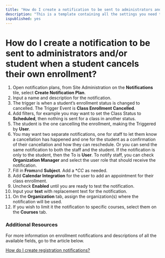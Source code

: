 ```yaml
---
title: "How do I create a notification to be sent to administrators and/or student when a student cancels their own enrollment?"
description: "This is a template containing all the settings you need to create an automated notification to be sent to staff when a student cancels their own enrollment."
ispublished: yes
---
```


# How do I create a notification to be sent to administrators and/or student when a student cancels their own enrollment?

1. Open notification plans, from Site Administration on the **Notifications** tile, select **Create Notification Plan**.
1. Input a name and description for the notification.
1. The trigger is when a student’s enrollment status is changed to cancelled. The Trigger Event is **Class Enrollment Cancelled**.
1. Add filters, for example you may want to set the Class Status to **Scheduled**, then nothing is sent for a class in another status.
1. The student is the one cancelling the enrollment, making the Triggered by **User**. 
1. You may want two separate notifications, one for staff to let them know a cancellation has happened and one for the student as a confirmation of their cancellation and how they can reschedule. Or you can send the same notification to both the staff and the student. If the notification is only to the student, then the To is **User**. To notify staff, you can check **Organization Manager** and select the user role that should receive the notification.
1. Fill in **From**and **Subject**. Add a **CC* as needed. 
1. Add **Calendar Integration** for the user to add an appointment for their class enrollment.
1. Uncheck **Enabled** until you are ready to test the notification.
1. Input your **text** with replacement text for the notification.
1. On the **Organization** tab, assign the organization(s) where the notification will be used.
1. If you wish to limit it the notification to specific courses, select them on the **Courses** tab.

### Additional Resources

For more information on enrollment notifications and descriptions of all the available fields, go to the article below. 

[How do I create registration notifications?](/tms/tms-administrators/notifications/registration-notification.md)
